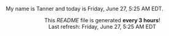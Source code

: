 My name is Tanner and today is Friday, June 27, 5:25 AM EDT.

<p align="center">This <i>README</i> file is generated <b>every 3 hours</b>!</br>Last refresh: Friday, June 27, 5:25 AM EDT<br /></p>
